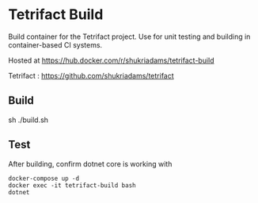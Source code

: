 # Tetrifact Build

Build container for the Tetrifact project. Use for unit testing and building in container-based CI systems.

Hosted at https://hub.docker.com/r/shukriadams/tetrifact-build

Tetrifact : https://github.com/shukriadams/tetrifact

## Build

sh ./build.sh

## Test

After building, confirm dotnet core is working with

    docker-compose up -d
    docker exec -it tetrifact-build bash
    dotnet
